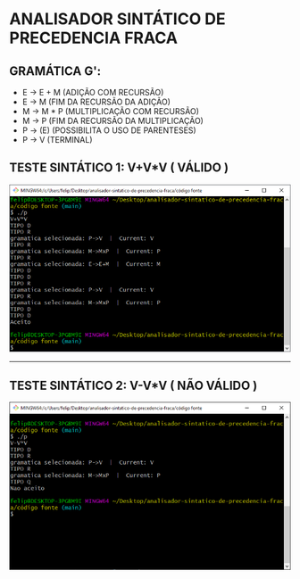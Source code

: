 # ANALISADOR SINTÁTICO DE PRECEDENCIA FRACA

## GRAMÁTICA G':

* E -> E + M (ADIÇÃO COM RECURSÃO)
* E -> M     (FIM DA RECURSÃO DA ADIÇÃO)
* M -> M * P (MULTIPLICAÇÃO COM RECURSÃO) 
* M -> P     (FIM DA RECURSÃO DA MULTIPLICAÇÃO) 
* P -> (E)   (POSSIBILITA O USO DE PARENTESES) 
* P -> V     (TERMINAL)


## TESTE SINTÁTICO 1: V+V*V (  VÁLIDO  )

![](Imagens/1.png)


---

## TESTE SINTÁTICO 2: V-V*V (  NÃO VÁLIDO  )

![](Imagens/2.png)